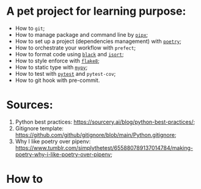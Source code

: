 # A pet project for learning purpose:

- How to `git`;
- How to manage package and command line by [`pipx`](https://pipx.pypa.io/stable/installation/);
- How to set up a project (dependencies management) with [`poetry`](https://python-poetry.org/);
- How to orchestrate your workflow with `prefect`;
- How to format code using [`black`](https://github.com/psf/black) and [`isort`](https://github.com/PyCQA/isort);
- How to style enforce with [`flake8`](https://github.com/PyCQA/flake8);
- How to static type with [`mypy`](https://github.com/python/mypy);
- How to test with [`pytest`](https://docs.pytest.org/en/latest/) and `pytest-cov`;
- How to git hook with pre-commit.

# Sources:

1. Python best practices: <https://sourcery.ai/blog/python-best-practices/>;
2. Gitignore template: <https://github.com/github/gitignore/blob/main/Python.gitignore>;
3. Why I like poetry over pipenv: <https://www.tumblr.com/simplythetest/655880789137014784/making-poetry-why-i-like-poetry-over-pipenv>;

# How to

